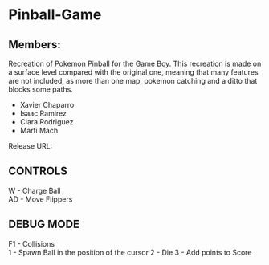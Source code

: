 # Pinball-Game
## Members:
Recreation of Pokemon Pinball for the Game Boy.
This recreation is made on a surface level compared with the original one, meaning that many features are not included, as more than one map, pokemon catching and a ditto that blocks some paths.

- Xavier Chaparro  
- Isaac Ramirez  
- Clara Rodriguez  
- Marti Mach  

Release URL: 

## CONTROLS
W - Charge Ball  
AD - Move Flippers  

## DEBUG MODE
F1 - Collisions  
1 - Spawn Ball in the position of the cursor
2 - Die
3 - Add points to Score  
